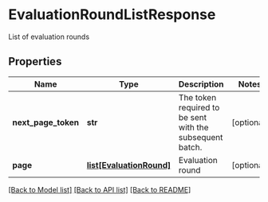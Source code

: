 # EvaluationRoundListResponse

List of evaluation rounds
## Properties
Name | Type | Description | Notes
------------ | ------------- | ------------- | -------------
**next_page_token** | **str** | The token required to be sent with the subsequent batch. | [optional] 
**page** | [**list[EvaluationRound]**](EvaluationRound.md) | Evaluation round | [optional] 

[[Back to Model list]](../README.md#documentation-for-models) [[Back to API list]](../README.md#documentation-for-api-endpoints) [[Back to README]](../README.md)


